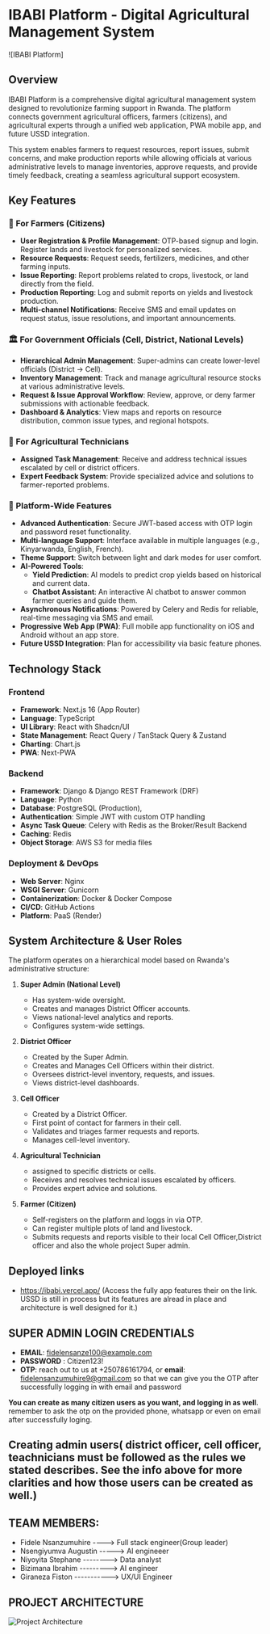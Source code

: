 # IBABI Platform - Digital Agricultural Management System

![IBABI Platform]

## Overview

IBABI Platform is a comprehensive digital agricultural management system designed to revolutionize farming support in Rwanda. The platform connects government agricultural officers, farmers (citizens), and agricultural experts through a unified web application, PWA mobile app, and future USSD integration.

This system enables farmers to request resources, report issues, submit concerns, and make production reports while allowing officials at various administrative levels to manage inventories, approve requests, and provide timely feedback, creating a seamless agricultural support ecosystem.

## Key Features

### 🌾 For Farmers (Citizens)
- **User Registration & Profile Management**: OTP-based signup and login. Register lands and livestock for personalized services.
- **Resource Requests**: Request seeds, fertilizers, medicines, and other farming inputs.
- **Issue Reporting**: Report problems related to crops, livestock, or land directly from the field.
- **Production Reporting**: Log and submit reports on yields and livestock production.
- **Multi-channel Notifications**: Receive SMS and email updates on request status, issue resolutions, and important announcements.

### 🏛️ For Government Officials (Cell, District, National Levels)
- **Hierarchical Admin Management**: Super-admins can create lower-level officials (District -> Cell).
- **Inventory Management**: Track and manage agricultural resource stocks at various administrative levels.
- **Request & Issue Approval Workflow**: Review, approve, or deny farmer submissions with actionable feedback.
- **Dashboard & Analytics**: View maps and reports on resource distribution, common issue types, and regional hotspots.

### 🔧 For Agricultural Technicians
- **Assigned Task Management**: Receive and address technical issues escalated by cell or district officers.
- **Expert Feedback System**: Provide specialized advice and solutions to farmer-reported problems.

### 🤖 Platform-Wide Features
- **Advanced Authentication**: Secure JWT-based access with OTP login and password reset functionality.
- **Multi-language Support**: Interface available in multiple languages (e.g., Kinyarwanda, English, French).
- **Theme Support**: Switch between light and dark modes for user comfort.
- **AI-Powered Tools**:
  - **Yield Prediction**: AI models to predict crop yields based on historical and current data.
  - **Chatbot Assistant**: An interactive AI chatbot to answer common farmer queries and guide them.
- **Asynchronous Notifications**: Powered by Celery and Redis for reliable, real-time messaging via SMS and email.
- **Progressive Web App (PWA)**: Full mobile app functionality on iOS and Android without an app store.
- **Future USSD Integration**: Plan for accessibility via basic feature phones.

## Technology Stack

### Frontend
- **Framework**: Next.js 16 (App Router)
- **Language**: TypeScript
- **UI Library**: React with Shadcn/UI 
- **State Management**: React Query / TanStack Query & Zustand
- **Charting**: Chart.js
- **PWA**: Next-PWA

### Backend
- **Framework**: Django  & Django REST Framework (DRF)
- **Language**: Python 
- **Database**: PostgreSQL (Production),
- **Authentication**: Simple JWT with custom OTP handling
- **Async Task Queue**: Celery with Redis as the Broker/Result Backend
- **Caching**: Redis
- **Object Storage**:  AWS S3  for media files

### Deployment & DevOps
- **Web Server**: Nginx
- **WSGI Server**: Gunicorn
- **Containerization**: Docker & Docker Compose
- **CI/CD**: GitHub Actions 
- **Platform**: PaaS (Render)

## System Architecture & User Roles

The platform operates on a hierarchical model based on Rwanda's administrative structure:

1.  **Super Admin (National Level)**
    - Has system-wide oversight.
    - Creates and manages District Officer accounts.
    - Views national-level analytics and reports.
    - Configures system-wide settings.

2.  **District Officer**
    - Created by the Super Admin.
    - Creates and Manages Cell Officers within their district.
    - Oversees district-level inventory, requests, and issues.
    - Views district-level dashboards.

3.  **Cell Officer**
    - Created by a District Officer.
    - First point of contact for farmers in their cell.
    - Validates and triages farmer requests and reports.
    - Manages cell-level inventory.

4.  **Agricultural Technician**
    - assigned to specific districts or cells.
    - Receives and resolves technical issues escalated by officers.
    - Provides expert advice and solutions.

5.  **Farmer (Citizen)**
    - Self-registers on the platform and loggs in via  OTP.
    - Can register multiple plots of land and livestock.
    - Submits requests and reports visible to their local Cell Officer,District officer and also the whole project Super admin.

## Deployed links
  - https://ibabi.vercel.app/ 
  (Access the fully app features their on the link. USSD is still in process but its features are alread in place and architecture is well designed for it.) 

## SUPER ADMIN LOGIN CREDENTIALS
  - **EMAIL**: fidelensanze100@example.com
  - **PASSWORD** : Citizen123!
  - **OTP**: reach out to us at +250786161794, or **email**: fidelensanzumuhire9@gmail.com so that we can give you the OTP after successfully logging in with email and password

 **You can create as many citizen users as you want, and logging in as well**. remember to ask the otp on the provided phone, whatsapp or even on email after successfully loging.

## Creating admin users( district officer, cell officer, teachnicians must be followed as the rules we stated describes. See the info above for more clarities and how those users can be created as well.)


## TEAM MEMBERS:
 - Fidele Nsanzumuhire  ----> Full stack engineer(Group leader)
 - Nsengiyumva Augustin -----> AI engineeer
 - Niyoyita Stephane --------> Data analyst
 - Bizimana Ibrahim  ---------> AI engineer
 - Giraneza Fiston  -----------> UX/UI Engineer


## PROJECT ARCHITECTURE
![Project Architecture](image/diagram.jpg)

